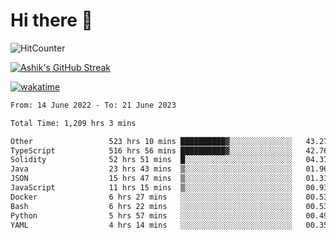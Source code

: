 # Hi there 👋

![HitCounter](https://hits.seeyoufarm.com/api/count/incr/badge.svg?url=https%3A%2F%2Fgithub.com%2Fashrhmn1212%2Fhit-counter)

<!-- ![Contribution Graph](https://github-readme-activity-graph.cyclic.app/graph?username=ashrhmn) -->


<!-- [![Top Langs](https://github-readme-stats.vercel.app/api/top-langs/?username=ashrhmn&layout=compact&theme=synthwave&langs_count=10&card_width=445)](https://github.com/anuraghazra/github-readme-stats) -->

[![Ashik's GitHub Streak](https://github-readme-streak-stats.herokuapp.com/?user=ashrhmn&theme=blood&fire=DD7F1C&background=151515&dates=9f9f9f&border=DD2727)](https://git.io/streak-stats)

<!-- ![Ashik's GitHub stats](https://github-readme-stats.vercel.app/api/?username=ashrhmn&show_icons=true&title_color=fff&icon_color=79ff97&text_color=9f9f9f&bg_color=151515) -->

[![wakatime](https://wakatime.com/badge/user/3df86613-ba63-4631-8e65-0ff18e7becad.svg)](https://wakatime.com/@3df86613-ba63-4631-8e65-0ff18e7becad)

<!--START_SECTION:waka-->

```txt
From: 14 June 2022 - To: 21 June 2023

Total Time: 1,209 hrs 3 mins

Other                 523 hrs 10 mins ██████████▓░░░░░░░░░░░░░░   43.27 %
TypeScript            516 hrs 56 mins ██████████▓░░░░░░░░░░░░░░   42.76 %
Solidity              52 hrs 51 mins  █░░░░░░░░░░░░░░░░░░░░░░░░   04.37 %
Java                  23 hrs 43 mins  ▒░░░░░░░░░░░░░░░░░░░░░░░░   01.96 %
JSON                  15 hrs 47 mins  ▒░░░░░░░░░░░░░░░░░░░░░░░░   01.31 %
JavaScript            11 hrs 15 mins  ▒░░░░░░░░░░░░░░░░░░░░░░░░   00.93 %
Docker                6 hrs 27 mins   ░░░░░░░░░░░░░░░░░░░░░░░░░   00.53 %
Bash                  6 hrs 22 mins   ░░░░░░░░░░░░░░░░░░░░░░░░░   00.53 %
Python                5 hrs 57 mins   ░░░░░░░░░░░░░░░░░░░░░░░░░   00.49 %
YAML                  4 hrs 14 mins   ░░░░░░░░░░░░░░░░░░░░░░░░░   00.35 %
```

<!--END_SECTION:waka-->


<!--### Most Used Languages
<img src="https://wakatime.com/share/@ashrhmn/24ecb986-5bf8-4607-af7f-0aab08908d8c.png" />

### Favourite Tools
<img src="https://wakatime.com/share/@ashrhmn/f4e08015-f3bc-460a-9228-95a3ba11c604.png" />-->

